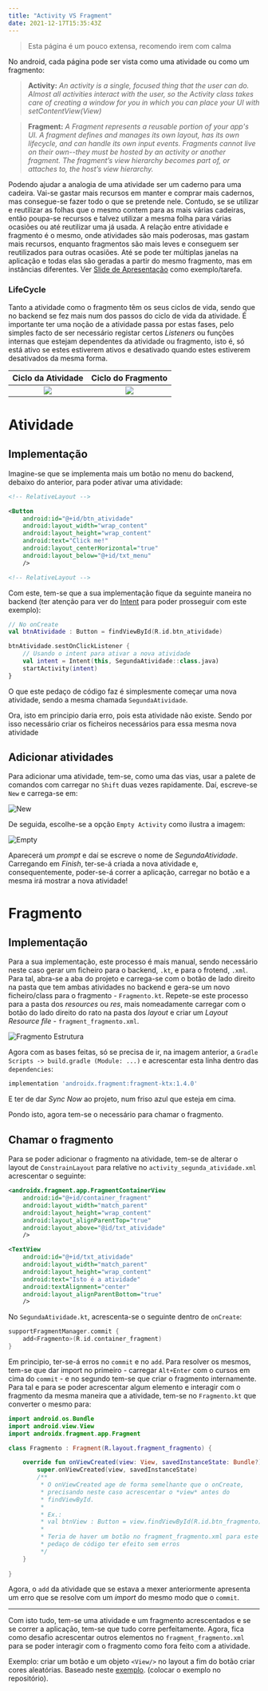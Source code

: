 ```yaml
---
title: "Activity VS Fragment"
date: 2021-12-17T15:35:43Z
---
```


> Esta página é um pouco extensa, recomendo irem com calma

No android, cada página pode ser vista como uma atividade ou como um fragmento:

> **Activity:** *An activity is a single, focused thing that the user can do. Almost all activities interact with the user, so the Activity class takes care of creating a window for you in which you can place your UI with setContentView(View)*

> **Fragment:** *A Fragment represents a reusable portion of your app's UI. A fragment defines and manages its own layout, has its own lifecycle, and can handle its own input events. Fragments cannot live on their own--they must be hosted by an activity or another fragment. The fragment’s view hierarchy becomes part of, or attaches to, the host’s view hierarchy.*

Podendo ajudar a analogia de uma atividade ser um caderno para uma cadeira.
Vai-se gastar mais recursos em manter e comprar mais cadernos, mas consegue-se fazer todo o que se pretende nele.
Contudo, se se utilizar e reutilizar as folhas que o mesmo contem para as mais várias cadeiras, então poupa-se recursos e talvez utilizar a mesma folha para várias ocasiões ou até reutilizar uma já usada.
A relação entre atividade e fragmento é o mesmo, onde atividades são mais poderosas, mas gastam mais recursos, enquanto fragmentos são mais leves e conseguem ser reutilizados para outras ocasiões.
Até se pode ter múltiplas janelas na aplicação e todas elas são geradas a partir do mesmo fragmento, mas em instâncias diferentes.
Ver [Slide de Apresentação](../../tasks/slide) como exemplo/tarefa.

### LifeCycle
Tanto a atividade como o fragmento têm os seus ciclos de vida, sendo que no backend se fez mais num dos passos do ciclo de vida da atividade.
É importante ter uma noção de a atividade passa por estas fases, pelo simples facto de ser necessário registar certos *Listeners* ou funções internas que estejam dependentes da atividade ou fragmento, isto é, só está ativo se estes estiverem ativos e desativado quando estes estiverem desativados da mesma forma.

Ciclo da Atividade         |  Ciclo do Fragmento
:-------------------------:|:-------------------------:
![](../images/atividade_ciclo.png)  |  ![](../images/fragmento_ciclo.png) 

# Atividade

## Implementação
Imagine-se que se implementa mais um botão no menu do backend, debaixo do anterior, para poder ativar uma atividade:

```xml
<!-- RelativeLayout -->

<Button
    android:id="@+id/btn_atividade"
    android:layout_width="wrap_content"
    android:layout_height="wrap_content"
    android:text="Click me!"
    android:layout_centerHorizontal="true"
    android:layout_below="@+id/txt_menu"
    />

<!-- RelativeLayout -->
```

Com este, tem-se que a sua implementação fique da seguinte maneira no backend (ter atenção para ver do [Intent](../intent) para poder prosseguir com este exemplo):
```kotlin
// No onCreate
val btnAtividade : Button = findViewById(R.id.btn_atividade)

btnAtividade.sestOnClickListener {
    // Usando o intent para ativar a nova atividade
    val intent = Intent(this, SegundaAtividade::class.java)
    startActivity(intent)
}
```

O que este pedaço de código faz é simplesmente começar uma nova atividade, sendo a mesma chamada `SegundaAtividade`.

Ora, isto em principio daria erro, pois esta atividade não existe.
Sendo por isso necessário criar os ficheiros necessários para essa mesma nova atividade

## Adicionar atividades
Para adicionar uma atividade, tem-se, como uma das vias, usar a palete de comandos com carregar no `Shift` duas vezes rapidamente. 
Daí, escreve-se `New` e carrega-se em:

![New](../images/new.png)

De seguida, escolhe-se a opção `Empty Activity` como ilustra a imagem:

![Empty](../images/empty.png)

Aparecerá um *prompt* e daí se escreve o nome de *SegundaAtividade*.
Carregando em *Finish*, ter-se-á criada a nova atividade e, consequentemente, poder-se-á correr a aplicação, carregar no botão e a mesma irá mostrar a nova atividade!


# Fragmento

## Implementação
Para a sua implementação, este processo é mais manual, sendo necessário neste caso gerar um ficheiro para o backend, `.kt`, e para o frotend, `.xml`.
Para tal, abra-se a aba do projeto e carrega-se com o botão de lado direito na pasta que tem ambas atividades no backend e gera-se um novo ficheiro/class para o fragmento - `Fragmento.kt`.
Repete-se este processo para a pasta dos *resources* ou *res*, mais nomeadamente carregar com o botão do lado direito do rato na pasta dos *layout* e criar um *Layout Resource file* - `fragment_fragmento.xml`.

![Fragmento Estrutura](../images/fragmento_estrutura.png)

Agora com as bases feitas, só se precisa de ir, na imagem anterior, a `Gradle Scripts -> build.gradle (Module: ...)` e acrescentar esta linha dentro das `dependencies`:

```gradle
implementation 'androidx.fragment:fragment-ktx:1.4.0'
```

E ter de dar *Sync Now* ao projeto, num friso azul que esteja em cima.

Pondo isto, agora tem-se o necessário para chamar o fragmento.

## Chamar o fragmento
Para se poder adicionar o fragmento na atividade, tem-se de alterar o layout de `ConstrainLayout` para relative no `activity_segunda_atividade.xml` acrescentar o seguinte:

```xml
<androidx.fragment.app.FragmentContainerView
    android:id="@+id/container_fragment"
    android:layout_width="match_parent"
    android:layout_height="wrap_content"
    android:layout_alignParentTop="true"
    android:layout_above="@id/txt_atividade"
    />

<TextView
    android:id="@+id/txt_atividade"
    android:layout_width="match_parent"
    android:layout_height="wrap_content"
    android:text="Isto é a atividade"
    android:textAlignment="center"
    android:layout_alignParentBottom="true"
    />
```

No `SegundaAtividade.kt`, acrescenta-se o seguinte dentro de `onCreate`:

```kotlin
supportFragmentManager.commit {
    add<Fragmento>(R.id.container_fragment)
}
```

Em principio, ter-se-á erros no `commit` e no `add`.
Para resolver os mesmos, tem-se que dar import no primeiro - carregar `Alt+Enter` com o cursos em cima do `commit` - e no segundo tem-se que criar o fragmento internamente.
Para tal e para se poder acrescentar algum elemento e interagir com o fragmento da mesma maneira que a atividade, tem-se no `Fragmento.kt` que converter o mesmo para:

```kotlin
import android.os.Bundle
import android.view.View
import androidx.fragment.app.Fragment

class Fragmento : Fragment(R.layout.fragment_fragmento) {

    override fun onViewCreated(view: View, savedInstanceState: Bundle?) {
        super.onViewCreated(view, savedInstanceState)
        /**
         * O onViewCreated age de forma semelhante que o onCreate,
         * precisando neste caso acrescentar o *view* antes do
         * findViewById.
         * 
         * Ex.:
         * val btnView : Button = view.findViewById(R.id.btn_fragmento)
         * 
         * Teria de haver um botão no fragment_fragmento.xml para este
         * pedaço de código ter efeito sem erros
         */
    }
    
}
```

Agora, o `add` da atividade que se estava a mexer anteriormente apresenta um erro que se resolve com um *import* do mesmo modo que o `commit`.

---

Com isto tudo, tem-se uma atividade e um fragmento acrescentados e se se correr a aplicação, tem-se que tudo corre perfeitamente.
Agora, fica como desafio acrescentar outros elementos no `fragment_fragmento.xml` para se poder interagir com o fragmento como fora feito com a atividade.

Exemplo: criar um botão e um objeto `<View/>` no layout a fim do botão criar cores aleatórias. Baseado neste [exemplo](). (colocar o exemplo no repositório).